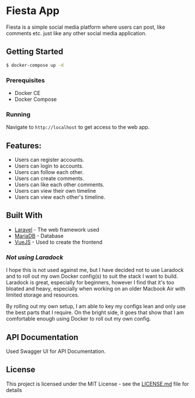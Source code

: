 # Fiesta App

Fiesta is a simple social media platform where users can post, like comments etc.
just like any other social media application.

## Getting Started

```sh
$ docker-compose up -d
```

### Prerequisites

- Docker CE  
- Docker Compose 

### Running

Navigate to `http://localhost` to get access to the web app. 

## Features: 

- Users can register accounts. 
- Users can login to accounts. 
- Users can follow each other. 
- Users can create comments. 
- Users can like each other comments. 
- Users can view their own timeline
- Users can view each other's timeline. 

## Built With

* [Laravel](https://laravel.com) - The web framework used
* [MariaDB](https://mariadb.org/) - Database 
* [VueJS](https://vuejs.com) - Used to create the frontend


### _Not using Laradock_ 

I hope this is not used against me, but I have decided not to use Laradock and to roll out my own Docker config(s) to suit the stack I want to build. Laradock is great, especially for beginners, however I find that it's too bloated and heavy, especially when working on an older Macbook Air with limited storage and resources. 

By rolling out my own setup, I am able to key my configs lean and only use the best parts that I require. On the bright side, it goes that show that I am comfortable enough using Docker to roll out my own config. 

## API Documentation

Used Swagger UI for API Documentation.

## License

This project is licensed under the MIT License - see the [LICENSE.md](LICENSE.md) file for details
